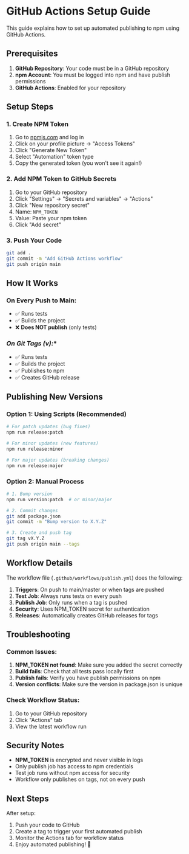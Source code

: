 # GitHub Actions Setup Guide

This guide explains how to set up automated publishing to npm using GitHub Actions.

## Prerequisites

1. **GitHub Repository**: Your code must be in a GitHub repository
2. **npm Account**: You must be logged into npm and have publish permissions
3. **GitHub Actions**: Enabled for your repository

## Setup Steps

### 1. Create NPM Token

1. Go to [npmjs.com](https://www.npmjs.com/) and log in
2. Click on your profile picture → "Access Tokens"
3. Click "Generate New Token"
4. Select "Automation" token type
5. Copy the generated token (you won't see it again!)

### 2. Add NPM Token to GitHub Secrets

1. Go to your GitHub repository
2. Click "Settings" → "Secrets and variables" → "Actions"
3. Click "New repository secret"
4. Name: `NPM_TOKEN`
5. Value: Paste your npm token
6. Click "Add secret"

### 3. Push Your Code

```bash
git add .
git commit -m "Add GitHub Actions workflow"
git push origin main
```

## How It Works

### **On Every Push to Main:**
- ✅ Runs tests
- ✅ Builds the project
- ❌ **Does NOT publish** (only tests)

### **On Git Tags (v*):**
- ✅ Runs tests
- ✅ Builds the project
- ✅ Publishes to npm
- ✅ Creates GitHub release

## Publishing New Versions

### **Option 1: Using Scripts (Recommended)**
```bash
# For patch updates (bug fixes)
npm run release:patch

# For minor updates (new features)
npm run release:minor

# For major updates (breaking changes)
npm run release:major
```

### **Option 2: Manual Process**
```bash
# 1. Bump version
npm run version:patch  # or minor/major

# 2. Commit changes
git add package.json
git commit -m "Bump version to X.Y.Z"

# 3. Create and push tag
git tag vX.Y.Z
git push origin main --tags
```

## Workflow Details

The workflow file (`.github/workflows/publish.yml`) does the following:

1. **Triggers**: On push to main/master or when tags are pushed
2. **Test Job**: Always runs tests on every push
3. **Publish Job**: Only runs when a tag is pushed
4. **Security**: Uses NPM_TOKEN secret for authentication
5. **Releases**: Automatically creates GitHub releases for tags

## Troubleshooting

### **Common Issues:**

1. **NPM_TOKEN not found**: Make sure you added the secret correctly
2. **Build fails**: Check that all tests pass locally first
3. **Publish fails**: Verify you have publish permissions on npm
4. **Version conflicts**: Make sure the version in package.json is unique

### **Check Workflow Status:**
1. Go to your GitHub repository
2. Click "Actions" tab
3. View the latest workflow run

## Security Notes

- **NPM_TOKEN** is encrypted and never visible in logs
- Only publish job has access to npm credentials
- Test job runs without npm access for security
- Workflow only publishes on tags, not on every push

## Next Steps

After setup:
1. Push your code to GitHub
2. Create a tag to trigger your first automated publish
3. Monitor the Actions tab for workflow status
4. Enjoy automated publishing! 🚀
